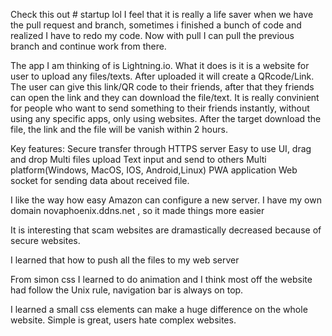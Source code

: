 Check this out # startup lol
I feel that it is really a life saver when we have the pull request and branch, sometimes i finished a bunch of code and realized I have to redo my code. Now with pull I can pull the previous branch and continue work from there.

The app I am thinking of is Lightning.io. What it does is it is a website for user to upload any files/texts. After uploaded it will create a QRcode/Link. The user can give this link/QR code to their friends, after that they friends can open the link and they can download the file/text. It is really convinient for people who want to send something to their friends instantly, without using any specific apps, only using websites. After the target download the file, the link and the file will be vanish within 2 hours.


Key features: 
Secure transfer through HTTPS server
Easy to use UI, drag and drop
Multi files upload
Text input and send to others
Multi platform(Windows, MacOS, IOS, Android,Linux) PWA application
Web socket for sending data about received file.


I like the way how easy Amazon can configure a new server. I have my own domain novaphoenix.ddns.net
, so it made things more easier

It is interesting that scam websites are dramastically decreased because of secure websites.


I learned that how to push all the files to my web server


From simon css I learned to do animation and I think most off the website had follow the Unix rule, navigation bar is always on top.

I learned a small css elements can make a huge difference on the whole website. Simple is great, users hate complex websites.
